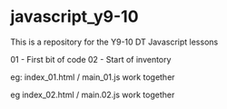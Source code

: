 # javascript_y9-10
This is a repository for the Y9-10 DT Javascript lessons

01 - First bit of code
02 - Start of inventory 

eg:  index_01.html / main_01.js  work together

eg   index_02.html / main.02.js work together

